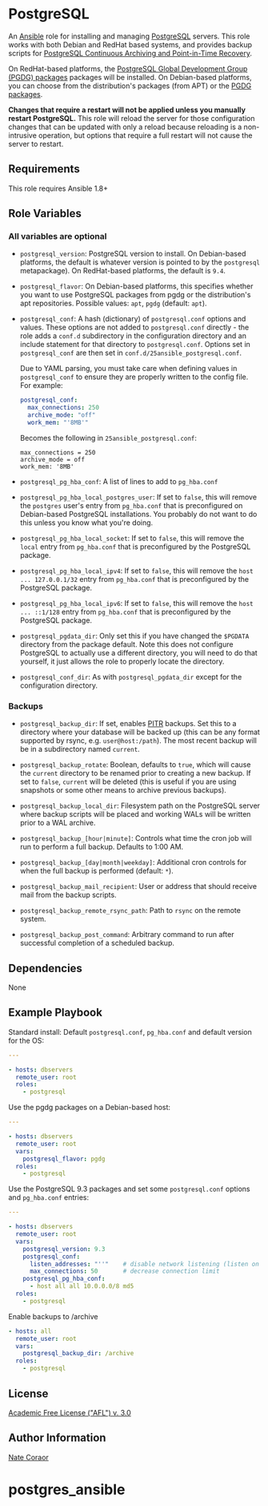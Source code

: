 PostgreSQL
==========

An [Ansible][ansible] role for installing and managing [PostgreSQL][postgresql]
servers. This role works with both Debian and RedHat based systems, and
provides backup scripts for [PostgreSQL Continuous Archiving and Point-in-Time
Recovery][postgresql_pitr].

On RedHat-based platforms, the [PostgreSQL Global Development Group (PGDG)
packages][pgdg_yum] packages will be installed. On Debian-based platforms, you
can choose from the distribution's packages (from APT) or the [PGDG
packages][pgdg_apt].

[ansible]: http://www.ansible.com/
[postgresql]: http://www.postgresql.org/
[postgresql_pitr]: http://www.postgresql.org/docs/9.4/static/continuous-archiving.html
[pgdg_yum]: http://yum.postgresql.org/
[pgdg_apt]: http://apt.postgresql.org/

**Changes that require a restart will not be applied unless you manually
restart PostgreSQL.** This role will reload the server for those configuration
changes that can be updated with only a reload because reloading is a
non-intrusive operation, but options that require a full restart will not cause
the server to restart.

Requirements
------------

This role requires Ansible 1.8+

Role Variables
--------------

### All variables are optional ###

- `postgresql_version`: PostgreSQL version to install. On Debian-based
  platforms, the default is whatever version is pointed to by the `postgresql`
  metapackage). On RedHat-based platforms, the default is `9.4`.

- `postgresql_flavor`: On Debian-based platforms, this specifies whether you
  want to use PostgreSQL packages from pgdg or the distribution's apt
  repositories. Possible values: `apt`, `pgdg` (default: `apt`).

- `postgresql_conf`: A hash (dictionary) of `postgresql.conf` options and
  values. These options are not added to `postgresql.conf` directly - the role
  adds a `conf.d` subdirectory in the configuration directory and an include
  statement for that directory to `postgresql.conf`. Options set in
  `postgresql_conf` are then set in `conf.d/25ansible_postgresql.conf`.

  Due to YAML parsing, you must take care when defining values in
  `postgresql_conf` to ensure they are properly written to the config file. For
  example:

  ```yaml
  postgresql_conf:
    max_connections: 250
    archive_mode: "off"
    work_mem: "'8MB'"
  ```

  Becomes the following in `25ansible_postgresql.conf`:

  ```
  max_connections = 250
  archive_mode = off
  work_mem: '8MB'
  ```

- `postgresql_pg_hba_conf`: A list of lines to add to `pg_hba.conf`

- `postgresql_pg_hba_local_postgres_user`: If set to `false`, this will remove
  the `postgres` user's entry from `pg_hba.conf` that is preconfigured on
  Debian-based PostgreSQL installations. You probably do not want to do this
  unless you know what you're doing.

- `postgresql_pg_hba_local_socket`: If set to `false`, this will remove the
  `local` entry from `pg_hba.conf` that is preconfigured by the PostgreSQL
  package.

- `postgresql_pg_hba_local_ipv4`: If set to `false`, this will remove the `host
  ... 127.0.0.1/32` entry from `pg_hba.conf` that is preconfigured by the
  PostgreSQL package.

- `postgresql_pg_hba_local_ipv6`: If set to `false`, this will remove the `host
  ... ::1/128` entry from `pg_hba.conf` that is preconfigured by the PostgreSQL
  package.

- `postgresql_pgdata_dir`: Only set this if you have changed the `$PGDATA`
  directory from the package default. Note this does not configure PostgreSQL
  to actually use a different directory, you will need to do that yourself, it
  just allows the role to properly locate the directory.

- `postgresql_conf_dir`: As with `postgresql_pgdata_dir` except for the
  configuration directory.

### Backups ###

- `postgresql_backup_dir`: If set, enables [PITR][postgresql_pitr] backups. Set
  this to a directory where your database will be backed up (this can be any
  format supported by rsync, e.g. `user@host:/path`). The most recent backup
  will be in a subdirectory named `current`.

- `postgresql_backup_rotate`: Boolean, defaults to `true`, which will cause the
  `current` directory to be renamed prior to creating a new backup. If set to
  `false`, `current` will be deleted (this is useful if you are using snapshots
  or some other means to archive previous backups).

- `postgresql_backup_local_dir`: Filesystem path on the PostgreSQL server where
  backup scripts will be placed and working WALs will be written prior to a WAL
  archive.

- `postgresql_backup_[hour|minute]`: Controls what time the cron job will run
  to perform a full backup. Defaults to 1:00 AM.

- `postgresql_backup_[day|month|weekday]`: Additional cron controls for when
  the full backup is performed (default: `*`).

- `postgresql_backup_mail_recipient`: User or address that should receive mail
  from the backup scripts.

- `postgresql_backup_remote_rsync_path`: Path to `rsync` on the remote system.

- `postgresql_backup_post_command`: Arbitrary command to run after successful
  completion of a scheduled backup.

Dependencies
------------

None

Example Playbook
----------------

Standard install: Default `postgresql.conf`, `pg_hba.conf` and default version
for the OS:

```yaml
---

- hosts: dbservers
  remote_user: root
  roles:
    - postgresql
```

Use the pgdg packages on a Debian-based host:

```yaml
---

- hosts: dbservers
  remote_user: root
  vars:
    postgresql_flavor: pgdg
  roles:
    - postgresql
```

Use the PostgreSQL 9.3 packages and set some `postgresql.conf` options and
`pg_hba.conf` entries:

```yaml
---

- hosts: dbservers
  remote_user: root
  vars:
    postgresql_version: 9.3
    postgresql_conf:
      listen_addresses: "''"    # disable network listening (listen on unix socket only)
      max_connections: 50       # decrease connection limit
    postgresql_pg_hba_conf:
      - host all all 10.0.0.0/8 md5
  roles:
    - postgresql
```

Enable backups to /archive

```yaml
- hosts: all
  remote_user: root
  vars:
    postgresql_backup_dir: /archive
  roles:
    - postgresql
```

License
-------

[Academic Free License ("AFL") v. 3.0][afl]

[afl]: http://opensource.org/licenses/AFL-3.0

Author Information
------------------

[Nate Coraor](https://github.com/natefoo)  
# postgres_ansible
